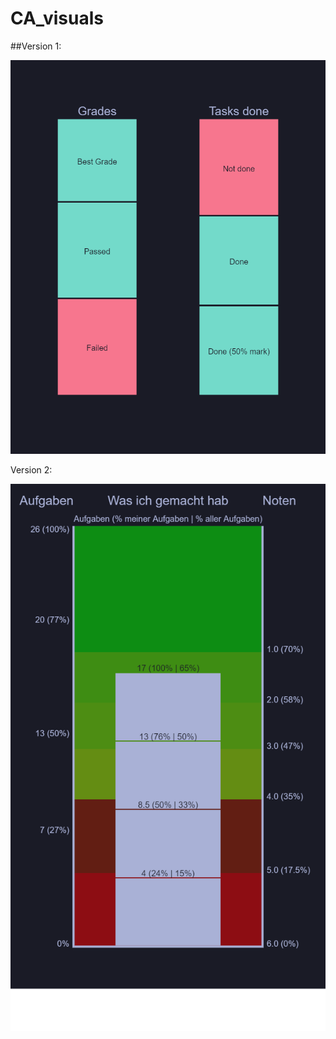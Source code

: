 # CA_visuals
##Version 1:

![Image of V1](https://github.com/FX-6/CA_visuals/blob/main/v1.png?raw=true)

Version 2:

![Image of V1](https://github.com/FX-6/CA_visuals/blob/main/v2.png?raw=true)
